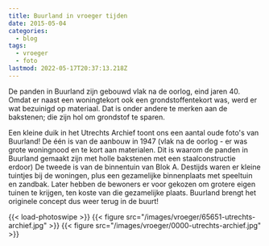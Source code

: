 ```yaml
---
title: Buurland in vroeger tijden
date: 2015-05-04
categories:
  - blog
tags:
  - vroeger
  - foto
lastmod: 2022-05-17T20:37:13.218Z
---
```

De panden in Buurland zijn gebouwd vlak na de oorlog, eind jaren 40. Omdat er naast een woningtekort ook een grondstoffentekort was, werd er wat bezuinigd op materiaal. Dat is onder andere te merken aan de bakstenen; die zijn hol om grondstof te sparen.

Een kleine duik in het Utrechts Archief toont ons een aantal oude foto's van Buurland! De één is van de aanbouw in 1947 (vlak na de oorlog - er was grote woningnood en te kort aan materialen. Dit is waarom de panden in Buurland gemaakt zijn met holle bakstenen met een staalconstructie erdoor) De tweede is van de binnentuin van Blok A. Destijds waren er kleine tuintjes bij de woningen, plus een gezamelijke binnenplaats met speeltuin en zandbak. Later hebben de bewoners er voor gekozen om grotere eigen tuinen te krijgen, ten koste van die gezamelijke plaats. Buurland brengt het originele concept dus weer terug in de buurt! 


{{< load-photoswipe >}}
{{< figure src="/images/vroeger/65651-utrechts-archief.jpg" >}}
{{< figure src="/images/vroeger/0000-utrechts-archief.jpg" >}}